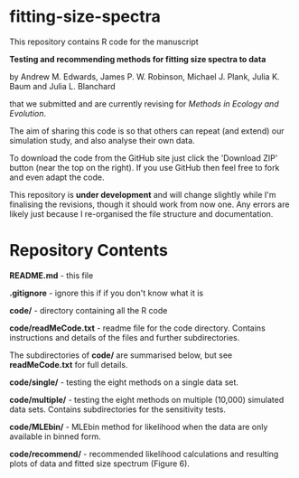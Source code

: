 # fitting-size-spectra

This repository contains R code for the manuscript 

**Testing and recommending methods for fitting size spectra to data** 

by Andrew M. Edwards, James P. W. Robinson, Michael J. Plank, Julia K. Baum and Julia L. Blanchard

that we submitted and are currently revising for *Methods in Ecology and Evolution*. 

The aim of sharing this code is so that others can repeat (and extend) our simulation study, and also analyse their own data.

To download the code from the GitHub site just click the 'Download ZIP' button (near the top on the right). If you use GitHub then feel free to fork and even adapt the code. 

This repository is **under development** and will change slightly while I'm finalising the revisions, though it should work from now one. Any errors are likely just because I re-organised the file structure and documentation. 

# Repository Contents

**README.md** - this file

**.gitignore** - ignore this if if you don't know what it is

**code/** - directory containing all the R code

**code/readMeCode.txt** - readme file for the code directory. Contains instructions and details of the files and further subdirectories.

The subdirectories of **code/** are summarised below, but see **readMeCode.txt** for full details.

**code/single/** - testing the eight methods on a single data set.

**code/multiple/** - testing the eight methods on multiple (10,000) simulated data sets. Contains subdirectories for the sensitivity tests.

**code/MLEbin/** - MLEbin method for likelihood when the data are only available in binned form.

**code/recommend/** - recommended likelihood calculations and resulting plots of data and fitted size spectrum (Figure 6).
 

